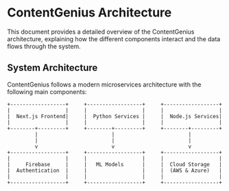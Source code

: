 # ContentGenius Architecture

This document provides a detailed overview of the ContentGenius architecture, explaining how the different components interact and the data flows through the system.

## System Architecture

ContentGenius follows a modern microservices architecture with the following main components:

```ascii
+------------------+     +------------------+     +------------------+
|                  |     |                  |     |                  |
|  Next.js Frontend|     |  Python Services |     |  Node.js Services|
|                  |     |                  |     |                  |
+--------+---------+     +--------+---------+     +--------+---------+
         |                        |                        |
         |                        |                        |
         v                        v                        v
+------------------+     +------------------+     +------------------+
|                  |     |                  |     |                  |
|     Firebase     |     |   ML Models      |     |  Cloud Storage   |
|  Authentication  |     |                  |     |  (AWS & Azure)   |
|                  |     |                  |     |                  |
+------------------+     +------------------+     +------------------+
